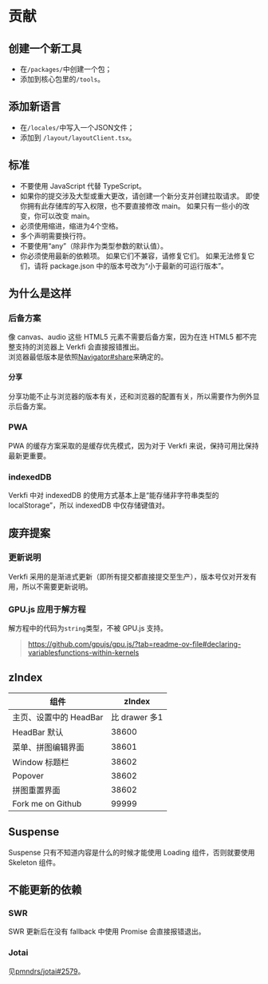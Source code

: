 # 贡献

## 创建一个新工具

- 在`/packages/`中创建一个包；
- 添加到核心包里的`/tools`。

## 添加新语言

- 在`/locales/`中写入一个JSON文件；
- 添加到 `/layout/layoutClient.tsx`。

## 标准

- 不要使用 JavaScript 代替 TypeScript。
- 如果你的提交涉及大型或重大更改，请创建一个新分支并创建拉取请求。
   即使你拥有此存储库的写入权限，也不要直接修改 main。
   如果只有一些小的改变，你可以改变 main。
- 必须使用缩进，缩进为4个空格。
- 多个声明需要换行符。
- 不要使用“any”（除非作为类型参数的默认值）。
- 你必须使用最新的依赖项。 如果它们不兼容，请修复它们。
  如果无法修复它们，请将 package.json 中的版本号改为“小于最新的可运行版本”。

## 为什么是这样

### 后备方案

像 canvas、audio 这些 HTML5 元素不需要后备方案，因为在连 HTML5 都不完整支持的浏览器上 Verkfi 会直接报错推出。  
浏览器最低版本是依照[Navigator#share](https://developer.mozilla.org/zh-CN/docs/Web/API/Navigator/share#%E6%B5%8F%E8%A7%88%E5%99%A8%E5%85%BC%E5%AE%B9%E6%80%A7)来确定的。

#### 分享

分享功能不止与浏览器的版本有关，还和浏览器的配置有关，所以需要作为例外显示后备方案。

### PWA

PWA 的缓存方案采取的是缓存优先模式，因为对于 Verkfi 来说，保持可用比保持最新更重要。

### indexedDB

Verkfi 中对 indexedDB 的使用方式基本上是“能存储非字符串类型的 localStorage”，所以 indexedDB 中仅存储键值对。

## 废弃提案

### 更新说明

Verkfi 采用的是渐进式更新（即所有提交都直接提交至生产），版本号仅对开发有用，所以不需要更新说明。

### GPU.js 应用于解方程

解方程中的代码为`string`类型，不被 GPU.js 支持。
> <https://github.com/gpujs/gpu.js/?tab=readme-ov-file#declaring-variablesfunctions-within-kernels>

## zIndex

| 组件                   | zIndex        |
| ---------------------- | ------------- |
| 主页、设置中的 HeadBar | 比 drawer 多1 |
| HeadBar 默认           | 38600         |
| 菜单、拼图编辑界面     | 38601         |
| Window 标题栏          | 38602         |
| Popover                | 38602         |
| 拼图重置界面           | 38602         |
| Fork me on Github      | 99999         |

## Suspense

Suspense 只有不知道内容是什么的时候才能使用 Loading 组件，否则就要使用 Skeleton 组件。

## 不能更新的依赖

### SWR

SWR 更新后在没有 fallback 中使用 Promise 会直接报错退出。

### Jotai

见[pmndrs/jotai#2579](https://github.com/pmndrs/jotai/discussions/2579#discussion-6740943)。
